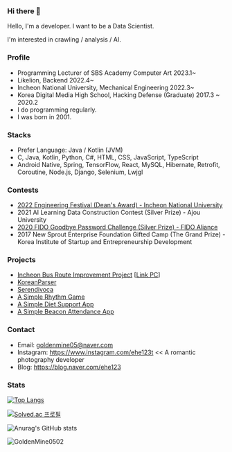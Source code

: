 ### Hi there 👋

Hello, I'm a developer. I want to be a Data Scientist.

I'm interested in crawling / analysis / AI.

### Profile
  -  Programming Lecturer of SBS Academy Computer Art 2023.1~ 
  -  Likelion, Backend 2022.4~
  -  Incheon National University, Mechanical Engineering 2022.3~
  -  Korea Digital Media High School, Hacking Defense (Graduate) 2017.3 ~ 2020.2
  -  I do programming regularly.
  -  I was born in 2001.

### Stacks
  -  Prefer Language: Java / Kotlin (JVM)
  -  C, Java, Kotlin, Python, C#, HTML, CSS, JavaScript, TypeScript
  -  Android Native, Spring, TensorFlow, React, MySQL, Hibernate, Retrofit, Coroutine, Node.js, Django, Selenium, Lwjgl

### Contests
  - <a href="https://github.com/GoldenMine0502/INUMinecraftLauncher">2022 Engineering Festival (Dean's Award) - Incheon National University</a>
  - 2021 AI Learning Data Construction Contest (Silver Prize) - Ajou University
  - <a href="https://github.com/owjs3901/ProtectHome">2020 FIDO Goodbye Password Challenge (Silver Prize) - FIDO Aliance</a>
  - 2017 New Sprout Enterprise Foundation Gifted Camp (The Grand Prize) - Korea Institute of Startup and Entrepreneurship Development

### Projects
  - <a href="https://github.com/GoldenMine0502/bus_improvement_backend">Incheon Bus Route Improvement Project</a> [<a href="http://web.goldenmine.kr:3000/">Link PC</a>]
  - <a href="https://github.com/GoldenMine0502/KoreanParser5">KoreanParser</a>
  - <a href="https://github.com/GoldenMine0502/Serendivoca">Serendivoca</a>
  - <a href="https://github.com/GoldenMine0502/RhythmGameJava">A Simple Rhythm Game</a>
  - <a href="https://github.com/GoldenMine0502/DietSupport">A Simple Diet Support App</a>
  - <a href="https://github.com/GoldenMine0502/BeaconServer">A Simple Beacon Attendance App</a>

### Contact
  - Email: goldenmine05@naver.com
  - Instagram: https://www.instagram.com/ehe123t << A romantic photography developer
  - Blog: https://blog.naver.com/ehe123

### Stats

[![Top Langs](https://github-readme-stats.vercel.app/api/top-langs/?username=GoldenMine0502&layout=compact)](https://github.com/anuraghazra/github-readme-stats)

[![Solved.ac
프로필](http://mazassumnida.wtf/api/generate_badge?boj=ehe123)](https://solved.ac/ehe123)

![Anurag's GitHub stats](https://github-readme-stats.vercel.app/api?username=GoldenMine0502&count_private=true&show_icons=true)

<p align="left"> <img src="https://komarev.com/ghpvc/?username=GoldenMine0502&label=Profile%20views&color=0e75b6&style=flat" alt="GoldenMine0502" /></p>

<!--
**GoldenMine0502/GoldenMine0502** is a ✨ _special_ ✨ repository because its `README.md` (this file) appears on your GitHub profile.

Here are some ideas to get you started:

- 🔭 I’m currently working on ...
- 🌱 I’m currently learning ...
- 👯 I’m looking to collaborate on ...
- 🤔 I’m looking for help with ...
- 💬 Ask me about ...
- 📫 How to reach me: ...
- 😄 Pronouns: ...
- ⚡ Fun fact: ...
-->
